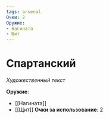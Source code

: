 ```yaml
---
tags: arsenal
Очки: 2
Оружие:
- Нагината
- Щит
---
```


# Спартанский

*Художественный текст*

**Оружие**:
- [[Нагината]]
- [[Щит]]
**Очки за использование**: 2